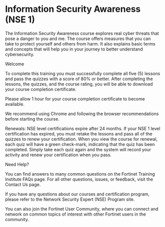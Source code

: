 # Information Security Awareness (NSE 1)

The Information Security Awareness course explores real cyber threats that pose a danger to you and me. The course offers measures that you can take to protect yourself and others from harm. It also explains basic terms and concepts that will help you in your journey to better understand cybersecurity.

Welcome

To complete this training you must successfully complete all five (5) lessons and pass the quizzes with a score of 80% or better. After completing the lessons, the quizzes, and the course rating, you will be able to download your course completion certificate.

Please allow 1 hour for your course completion certificate to become available.

We recommend using Chrome and following the browser recommendations before starting the course.

Renewals: NSE level certifications expire after 24 months. If your NSE 1 level certification has expired, you must retake the lessons and pass all of the quizzes to renew your certification. When you view the course for renewal, each quiz will have a green check-mark, indicating that the quiz has been completed. Simply take each quiz again and the system will record your activity and renew your certification when you pass.

Need Help?

You can find answers to many common questions on the Fortinet Training Institute FAQs page. For all other questions, issues, or feedback, visit the Contact Us page.

If you have any questions about our courses and certification program, please refer to the Network Security Expert (NSE) Program site.

You can also join the Fortinet User Community, where you can connect and network on common topics of interest with other Fortinet users in the community.


